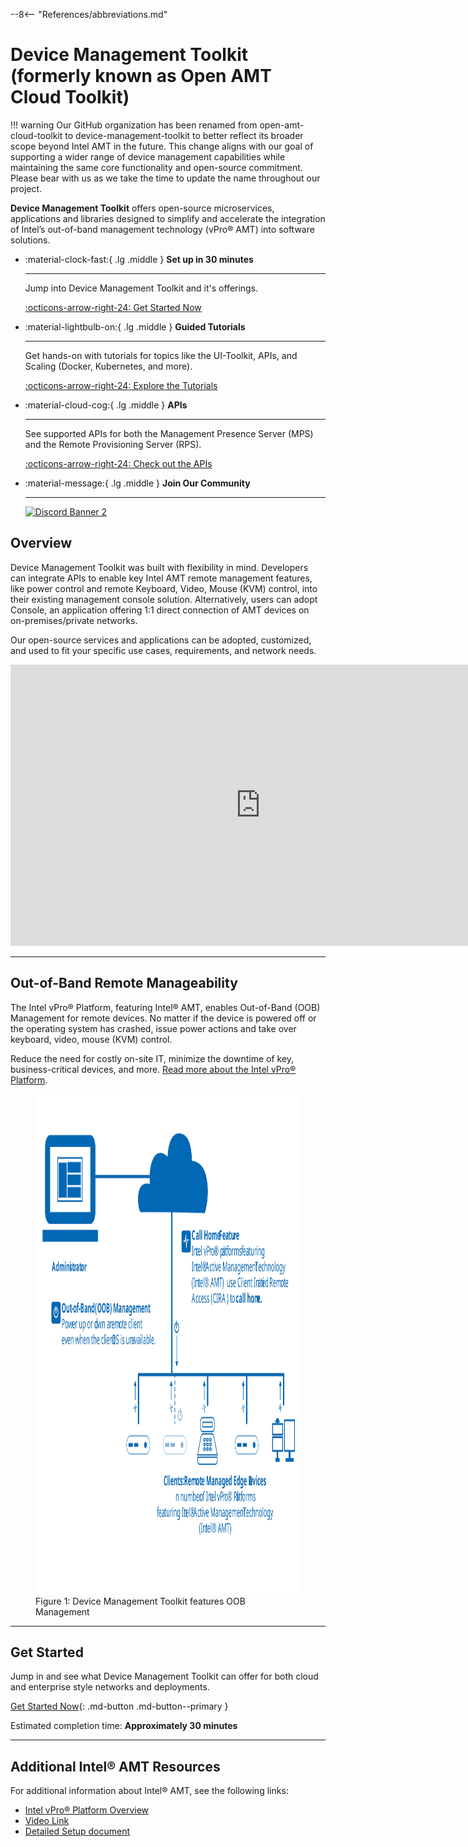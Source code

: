 --8<-- "References/abbreviations.md"

# Device Management Toolkit (formerly known as Open AMT Cloud Toolkit)

!!! warning
    Our GitHub organization has been renamed from open-amt-cloud-toolkit to device-management-toolkit to better reflect its broader scope beyond Intel AMT in the future. This change aligns with our goal of supporting a wider range of device management capabilities while maintaining the same core functionality and open-source commitment. Please bear with us as we take the time to update the name throughout our project. 


**Device Management Toolkit** offers open-source microservices, applications and libraries designed to simplify and accelerate the integration of Intel’s out-of-band management technology (vPro® AMT) into software solutions.

<div class="grid cards" markdown>

-   :material-clock-fast:{ .lg .middle } __Set up in 30 minutes__

    ---

    Jump into Device Management Toolkit and it's offerings.

    [:octicons-arrow-right-24: Get Started Now](./GetStarted/overview.md)

-   :material-lightbulb-on:{ .lg .middle } __Guided Tutorials__

    ---

    Get hands-on with tutorials for topics like the UI-Toolkit, APIs, and Scaling (Docker, Kubernetes, and more).

    [:octicons-arrow-right-24: Explore the Tutorials](./Tutorials/uitoolkitReact.md)

-   :material-cloud-cog:{ .lg .middle } __APIs__

    ---

    See supported APIs for both the Management Presence Server (MPS) and the Remote Provisioning Server (RPS).

    [:octicons-arrow-right-24: Check out the APIs](./APIs/indexMPS.md)

-   :material-message:{ .lg .middle } __Join Our Community__

    ---

    <a target="_blank" href="https://discord.gg/yrcMp2kDWh"><img src="https://discordapp.com/api/guilds/1063200098680582154/widget.png?style=banner2" alt="Discord Banner 2"/></a>

</div>

<p class="divider"></p>

## Overview

Device Management Toolkit was built with flexibility in mind. Developers can integrate APIs to enable key Intel AMT remote management features, like power control and remote Keyboard, Video, Mouse (KVM) control, into their existing management console solution. Alternatively, users can adopt Console, an application offering 1:1 direct connection of AMT devices on on-premises/private networks.

Our open-source services and applications can be adopted, customized, and used to fit your specific use cases, requirements, and network needs.

<div style="text-align:center;">
  <iframe width="800" height="450" src="https://www.youtube.com/embed/ovpvPQi7UGo" title="YouTube video player" frameborder="0" allow="accelerometer; autoplay; clipboard-write; encrypted-media; gyroscope; picture-in-picture" allowfullscreen></iframe>
</div>

-------

## Out-of-Band Remote Manageability

The Intel vPro® Platform, featuring Intel® AMT, enables Out-of-Band (OOB) Management for remote devices. No matter if the device is powered off or the operating system has crashed, issue power actions and take over keyboard, video, mouse (KVM) control.

Reduce the need for costly on-site IT, minimize the downtime of key, business-critical devices, and more. [Read more about the Intel vPro® Platform](https://www.intel.com/content/www/us/en/developer/topic-technology/edge-5g/hardware/vpro-platform-retail.html).

<figure class="figure-image">
  <img src="assets\images\diagrams\OOBManagement.svg" style="height:800px" alt="Figure 1: Device Management Toolkit features OOB Management">
  <figcaption>Figure 1: Device Management Toolkit features OOB Management</figcaption>
</figure>
 
-------

## Get Started

Jump in and see what Device Management Toolkit can offer for both cloud and enterprise style networks and deployments.

[Get Started Now](GetStarted/overview.md){: .md-button .md-button--primary }

Estimated completion time: **Approximately 30 minutes**

 
-------
## Additional Intel® AMT Resources

For additional information about Intel® AMT, see the following links:

- [Intel vPro® Platform Overview](https://www.intel.com/content/www/us/en/developer/topic-technology/edge-5g/hardware/vpro-platform-retail.html)
- [Video Link](https://www.intel.com/content/www/us/en/support/articles/000026592/technologies.html)
- [Detailed Setup document](https://software.intel.com/en-us/articles/getting-started-with-intel-active-management-technology-amt)
